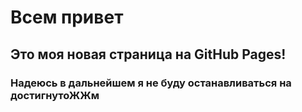 # Всем привет
## Это моя новая страница на GitHub Pages!
### Надеюсь в дальнейшем я не буду останавливаться на достигнутоЖЖм
